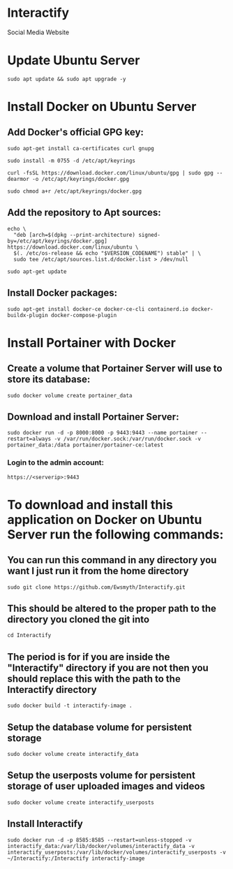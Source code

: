 # Interactify
 Social Media Website

# Update Ubuntu Server
```
sudo apt update && sudo apt upgrade -y
```

# Install Docker on Ubuntu Server

## Add Docker's official GPG key:
```
sudo apt-get install ca-certificates curl gnupg
```
```
sudo install -m 0755 -d /etc/apt/keyrings
```
```
curl -fsSL https://download.docker.com/linux/ubuntu/gpg | sudo gpg --dearmor -o /etc/apt/keyrings/docker.gpg
```
```
sudo chmod a+r /etc/apt/keyrings/docker.gpg
```
## Add the repository to Apt sources:
```
echo \
  "deb [arch=$(dpkg --print-architecture) signed-by=/etc/apt/keyrings/docker.gpg] https://download.docker.com/linux/ubuntu \
  $(. /etc/os-release && echo "$VERSION_CODENAME") stable" | \
  sudo tee /etc/apt/sources.list.d/docker.list > /dev/null
```
```
sudo apt-get update
```
## Install Docker packages:
```
sudo apt-get install docker-ce docker-ce-cli containerd.io docker-buildx-plugin docker-compose-plugin
```

# Install Portainer with Docker
## Create a volume that Portainer Server will use to store its database:
```
sudo docker volume create portainer_data
```
## Download and install Portainer Server:
```
sudo docker run -d -p 8000:8000 -p 9443:9443 --name portainer --restart=always -v /var/run/docker.sock:/var/run/docker.sock -v portainer_data:/data portainer/portainer-ce:latest
```
### Login to the admin account:
```
https://<serverip>:9443
```

# To download and install this application on Docker on Ubuntu Server run the following commands:

## You can run this command in any directory you want I just run it from the home directory
```
sudo git clone https://github.com/Ewsmyth/Interactify.git
```
## This should be altered to the proper path to the directory you cloned the git into
```
cd Interactify
```
## The period is for if you are inside the "Interactify" directory if you are not then you should replace this with the path to the Interactify directory
```
sudo docker build -t interactify-image .
```
## Setup the database volume for persistent storage
```
sudo docker volume create interactify_data
```
## Setup the userposts volume for persistent storage of user uploaded images and videos
```
sudo docker volume create interactify_userposts
```
## Install Interactify
```
sudo docker run -d -p 8585:8585 --restart=unless-stopped -v interactify_data:/var/lib/docker/volumes/interactify_data -v interactify_userposts:/var/lib/docker/volumes/interactify_userposts -v ~/Interactify:/Interactify interactify-image
```

